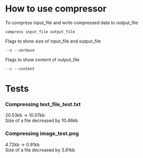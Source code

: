 # How to use compressor

To compress input_file and write compressed data to output_file
```
compress input_file output_file
```

Flags to show size of input_file and output_file
```
--v --verbose
```

Flags to show content of output_file
```
--c --content
```

# Tests
### Compressing text_file_test.txt
20.53kb -> 10.07kb\
Size of a file decreased by 10.46kb

### Compressing image_test.png
4.72kb -> 0.91kb\
Size of a file decreased by 3.81kb



